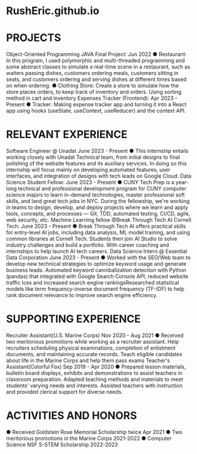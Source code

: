 # RushEric.github.io
# PROJECTS
Object-Oriented Programming JAVA Final Project: Jun 2022
● Restaurant: In this program, I used polymorphic and multi-threaded programming and some abstract
classes to simulate a real-time scene in a restaurant, such as waiters passing dishes, customers ordering
meals, customers sitting in seats, and customers ordering and serving dishes at different times based on
when ordering.
● Clothing Store: Create a store to simulate how the store places orders, to keep track of inventory and
orders. Using sorting method in cart and inventory
Expenses Tracker (Frontend): Apr 2023 - Present
● Tracker: Making expense tracker app and turning it into a React app using hooks (useState, useContext,
useReducer) and the context API.
# RELEVANT EXPERIENCE
Software Engineer @ Unadat June 2023 - Present
● This internship entails working closely with Unadat Technical team, from initial designs to final polishing of
the website features and its auxiliary services. In doing so this internship will focus mainly on developing
automated features, user interfaces, and integration of designs with tech leads on Google Cloud.
Data Science Student Fellow: June 2023 - Present
● CUNY Tech Prep is a year-long technical and professional development program for CUNY computer
science majors to learn in-demand technologies, master professional soft skills, and land great tech jobs in
NYC. During the fellowship, we're working in teams to design, develop, and deploy projects where we
learn and apply tools, concepts, and processes — Git, TDD, automated testing, CI/CD, agile, web security,
etc.
Machine Learning fellow @Break Through Tech AI Cornell Tech: June 2023 - Present
● Break Through Tech AI offers practical skills for entry-level AI jobs, including data analysis, ML model
training, and using common libraries at Cornell Tech. Students then join AI Studio to solve industry
challenges and build a portfolio. With career coaching and internships to help launch AI tech careers.
Data Science Intern @ Essential Data Corporation June 2023 - Present
● Worked with the SEO/Web team to develop new technical strategies to optimize keyword usage and
generate business leads. Automated keyword cannibalization detection with Python (pandas) that
integrated with Google Search Console API; reduced website traffic loss and increased search engine
rankingsResearched statistical models like term frequency-inverse document frequency (TF-IDF) to help
rank document relevance to improve search engine efficiency.
# SUPPORTING EXPERIENCE
Recruiter Assistant(U.S. Marine Corps) Nov 2020 - Aug 2021
● Received two meritorious promotions while working as a recruiter assistant. Help recruiters scheduling
physical examinations, completion of enlistment documents, and maintaining accurate records. Teach
eligible candidates about life in the Marine Corps and help them pass exams
Teacher's Assistant(Colorful Fox) Sep 2019 - Apr 2020
● Prepared lesson materials, bulletin board displays, exhibits and demonstrations to assist teachers in
classroom preparation. Adapted teaching methods and materials to meet students' varying needs and
interests. Assisted teachers with instruction and provided clerical support for diverse needs.
# ACTIVITIES AND HONORS
● Received Goldstein Rose Memorial Scholarship twice Apr 2021
● Two meritorious promotions in the Marine Corps 2021-2022
● Computer Science NSF S-STEM Scholarship 2022-2023
